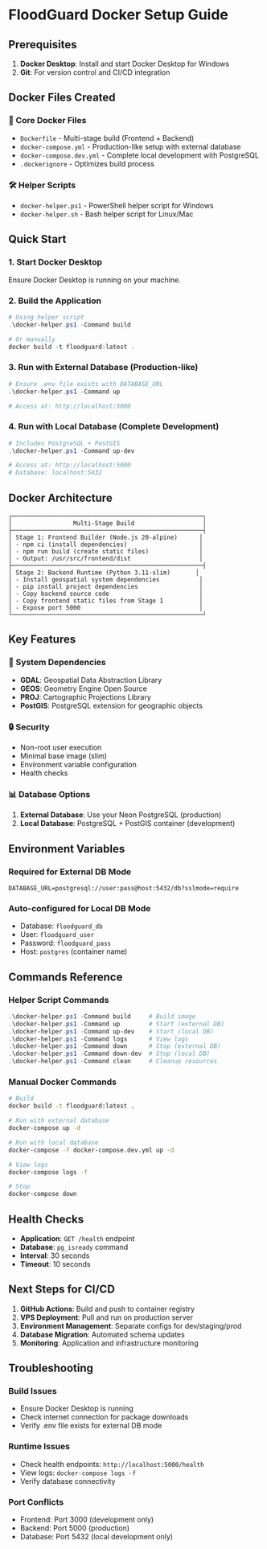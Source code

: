 # FloodGuard Docker Setup Guide

## Prerequisites

1. **Docker Desktop**: Install and start Docker Desktop for Windows
2. **Git**: For version control and CI/CD integration

## Docker Files Created

### 📄 Core Docker Files
- `Dockerfile` - Multi-stage build (Frontend + Backend)
- `docker-compose.yml` - Production-like setup with external database
- `docker-compose.dev.yml` - Complete local development with PostgreSQL
- `.dockerignore` - Optimizes build process

### 🛠️ Helper Scripts
- `docker-helper.ps1` - PowerShell helper script for Windows
- `docker-helper.sh` - Bash helper script for Linux/Mac

## Quick Start

### 1. Start Docker Desktop
Ensure Docker Desktop is running on your machine.

### 2. Build the Application
```powershell
# Using helper script
.\docker-helper.ps1 -Command build

# Or manually
docker build -t floodguard:latest .
```

### 3. Run with External Database (Production-like)
```powershell
# Ensure .env file exists with DATABASE_URL
.\docker-helper.ps1 -Command up

# Access at: http://localhost:5000
```

### 4. Run with Local Database (Complete Development)
```powershell
# Includes PostgreSQL + PostGIS
.\docker-helper.ps1 -Command up-dev

# Access at: http://localhost:5000
# Database: localhost:5432
```

## Docker Architecture

```
┌─────────────────────────────────────────────────────┐
│                 Multi-Stage Build                   │
├─────────────────────────────────────────────────────┤
│ Stage 1: Frontend Builder (Node.js 20-alpine)      │
│ - npm ci (install dependencies)                    │
│ - npm run build (create static files)              │
│ - Output: /usr/src/frontend/dist                   │
├─────────────────────────────────────────────────────┤
│ Stage 2: Backend Runtime (Python 3.11-slim)       │
│ - Install geospatial system dependencies           │
│ - pip install project dependencies                 │
│ - Copy backend source code                         │
│ - Copy frontend static files from Stage 1          │
│ - Expose port 5000                                 │
└─────────────────────────────────────────────────────┘
```

## Key Features

### 🔧 System Dependencies
- **GDAL**: Geospatial Data Abstraction Library
- **GEOS**: Geometry Engine Open Source
- **PROJ**: Cartographic Projections Library
- **PostGIS**: PostgreSQL extension for geographic objects

### 🔒 Security
- Non-root user execution
- Minimal base image (slim)
- Environment variable configuration
- Health checks

### 📊 Database Options
1. **External Database**: Use your Neon PostgreSQL (production)
2. **Local Database**: PostgreSQL + PostGIS container (development)

## Environment Variables

### Required for External DB Mode
```env
DATABASE_URL=postgresql://user:pass@host:5432/db?sslmode=require
```

### Auto-configured for Local DB Mode
- Database: `floodguard_db`
- User: `floodguard_user`
- Password: `floodguard_pass`
- Host: `postgres` (container name)

## Commands Reference

### Helper Script Commands
```powershell
.\docker-helper.ps1 -Command build     # Build image
.\docker-helper.ps1 -Command up        # Start (external DB)
.\docker-helper.ps1 -Command up-dev    # Start (local DB)
.\docker-helper.ps1 -Command logs      # View logs
.\docker-helper.ps1 -Command down      # Stop (external DB)
.\docker-helper.ps1 -Command down-dev  # Stop (local DB)
.\docker-helper.ps1 -Command clean     # Cleanup resources
```

### Manual Docker Commands
```bash
# Build
docker build -t floodguard:latest .

# Run with external database
docker-compose up -d

# Run with local database
docker-compose -f docker-compose.dev.yml up -d

# View logs
docker-compose logs -f

# Stop
docker-compose down
```

## Health Checks

- **Application**: `GET /health` endpoint
- **Database**: `pg_isready` command
- **Interval**: 30 seconds
- **Timeout**: 10 seconds

## Next Steps for CI/CD

1. **GitHub Actions**: Build and push to container registry
2. **VPS Deployment**: Pull and run on production server
3. **Environment Management**: Separate configs for dev/staging/prod
4. **Database Migration**: Automated schema updates
5. **Monitoring**: Application and infrastructure monitoring

## Troubleshooting

### Build Issues
- Ensure Docker Desktop is running
- Check internet connection for package downloads
- Verify .env file exists for external DB mode

### Runtime Issues
- Check health endpoints: `http://localhost:5000/health`
- View logs: `docker-compose logs -f`
- Verify database connectivity

### Port Conflicts
- Frontend: Port 3000 (development only)
- Backend: Port 5000 (production)
- Database: Port 5432 (local development only)